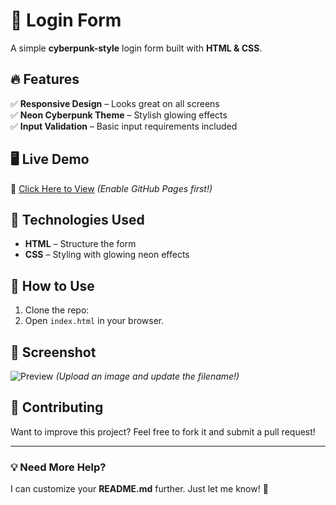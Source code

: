 # 🚀 Login Form

A simple **cyberpunk-style** login form built with **HTML & CSS**.

## 🔥 Features
✅ **Responsive Design** – Looks great on all screens  
✅ **Neon Cyberpunk Theme** – Stylish glowing effects  
✅ **Input Validation** – Basic input requirements included  

## 🖥️ Live Demo
🔗 [Click Here to View](https://liutad.github.io/login-from/) *(Enable GitHub Pages first!)*

## 📂 Technologies Used
- **HTML** – Structure the form  
- **CSS** – Styling with glowing neon effects  

## 🎯 How to Use
1. Clone the repo:  
2. Open `index.html` in your browser.  

## 📌 Screenshot  
![Preview](screenshot.png) *(Upload an image and update the filename!)*  

## 🤝 Contributing  
Want to improve this project? Feel free to fork it and submit a pull request!  

---

### **💡 Need More Help?**
I can customize your **README.md** further. Just let me know! 🚀
